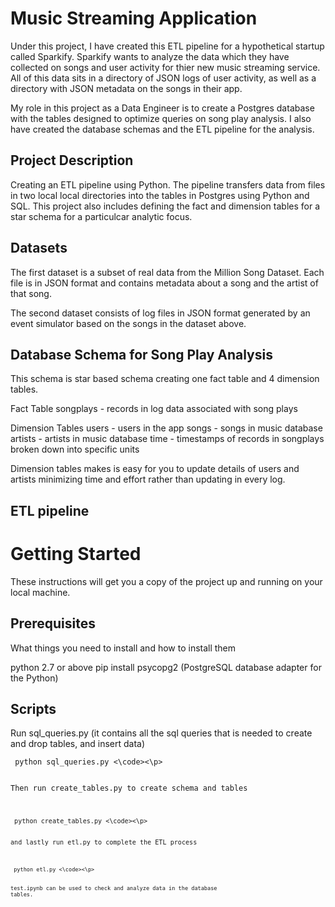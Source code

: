 # Music Streaming Application

Under this project, I have created this ETL pipeline for a hypothetical startup called Sparkify. Sparkify wants to analyze the data which they have collected on songs and user activity for thier new music streaming service. All of this data sits in a directory of JSON logs of user activity, as well as a directory with JSON metadata on the songs in their app.

My role in this project as a Data Engineer is to create a Postgres database with the tables designed to optimize queries on song play analysis. I also have created the database schemas and the ETL pipeline for the analysis. 

## Project Description

Creating an ETL pipeline using Python. The pipeline transfers data from files in two local local directories into the tables in Postgres using Python and SQL. This project also includes defining the fact and dimension tables for a star schema for a particulcar analytic focus.

## Datasets

The first dataset is a subset of real data from the Million Song Dataset. Each file is in JSON format and contains metadata about a song and the artist of that song.

The second dataset consists of log files in JSON format generated by an event simulator based on the songs in the dataset above.

## Database Schema for Song Play Analysis

This schema is star based schema creating one fact table and 4 dimension tables. 

Fact Table
songplays - records in log data associated with song plays

Dimension Tables
users - users in the app
songs - songs in music database
artists - artists in music database
time - timestamps of records in songplays broken down into specific units

Dimension tables makes is easy for you to update details of users and artists minimizing time and effort rather than updating in every log.

## ETL pipeline

# Getting Started

These instructions will get you a copy of the project up and running on your local machine.

## Prerequisites

What things you need to install and how to install them

python 2.7 or above
pip install psycopg2 (PostgreSQL database adapter for the Python)

## Scripts

Run sql_queries.py (it contains all the sql queries that is needed to create and drop tables, and insert data)
<p><code> python sql_queries.py <\code><\p>
  
Then run create_tables.py to create schema and tables
<p><code> python create_tables.py <\code><\p>

and lastly run etl.py to complete the ETL process
<p><code> python etl.py <\code><\p>

test.ipynb can be used to check and analyze data in the database tables.
